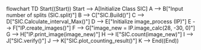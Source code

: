 flowchart TD
    Start((Start))
    Start --> A[Initialize Class SIC]
    A --> B["Input number of splits (SIC.split)"]
    B --> C["SIC.Build()"]
    C --> D["SIC.Calculate_interval_Max()"]
    D --> E["Initialize image_process (IP)"]
    E --> F["IP.create_images()"]
    F --> G["image_new = IP.image_calc(28, -30, 0)"]
    G --> H["IP.print_image(image_new)"]
    H --> I["SIC.count(image_new)"]
    I --> J["SIC.verify()"]
    J --> K["SIC.plot_counting_result()"]
    K --> End((End))
